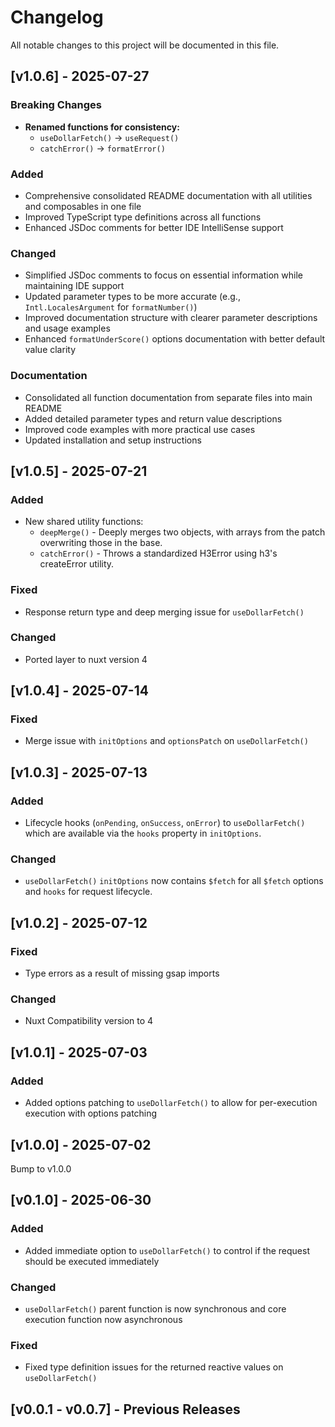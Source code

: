 # Changelog

All notable changes to this project will be documented in this file.

## [v1.0.6] - 2025-07-27

### Breaking Changes
- **Renamed functions for consistency:**
  - `useDollarFetch()` → `useRequest()`
  - `catchError()` → `formatError()`

### Added
- Comprehensive consolidated README documentation with all utilities and composables in one file
- Improved TypeScript type definitions across all functions
- Enhanced JSDoc comments for better IDE IntelliSense support

### Changed
- Simplified JSDoc comments to focus on essential information while maintaining IDE support
- Updated parameter types to be more accurate (e.g., `Intl.LocalesArgument` for `formatNumber()`)
- Improved documentation structure with clearer parameter descriptions and usage examples
- Enhanced `formatUnderScore()` options documentation with better default value clarity

### Documentation
- Consolidated all function documentation from separate files into main README
- Added detailed parameter types and return value descriptions
- Improved code examples with more practical use cases
- Updated installation and setup instructions

## [v1.0.5] - 2025-07-21

### Added
- New shared utility functions:
   - `deepMerge()` - Deeply merges two objects, with arrays from the patch overwriting those in the base.
   - `catchError()` - Throws a standardized H3Error using h3's createError utility.

### Fixed
- Response return type and deep merging issue for `useDollarFetch()` 

### Changed
- Ported layer to nuxt version 4

## [v1.0.4] - 2025-07-14

### Fixed
- Merge issue with `initOptions` and `optionsPatch` on `useDollarFetch()` 

## [v1.0.3] - 2025-07-13

### Added
- Lifecycle hooks (`onPending`, `onSuccess`, `onError`) to `useDollarFetch()` which are available via the `hooks` property in `initOptions`.

### Changed
- `useDollarFetch()` `initOptions` now contains `$fetch` for all `$fetch` options and `hooks` for request lifecycle.

## [v1.0.2] - 2025-07-12

### Fixed
- Type errors as a result of missing gsap imports

### Changed
- Nuxt Compatibility version to 4

## [v1.0.1] - 2025-07-03

### Added
- Added options patching to `useDollarFetch()` to allow for per-execution execution with options patching

## [v1.0.0] - 2025-07-02

Bump to v1.0.0

## [v0.1.0] - 2025-06-30

### Added
- Added immediate option to `useDollarFetch()` to control if the request should be executed immediately

### Changed
- `useDollarFetch()` parent function is now synchronous and core execution function now asynchronous

### Fixed
- Fixed type definition issues for the returned reactive values on `useDollarFetch()`

## [v0.0.1 - v0.0.7] - Previous Releases